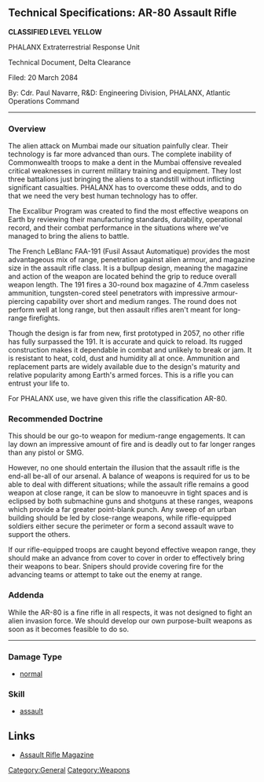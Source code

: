 ## Technical Specifications: AR-80 Assault Rifle

**CLASSIFIED LEVEL YELLOW**

PHALANX Extraterrestrial Response Unit

Technical Document, Delta Clearance

Filed: 20 March 2084

By: Cdr. Paul Navarre, R&D: Engineering Division, PHALANX, Atlantic
Operations Command

------------------------------------------------------------------------

### Overview

The alien attack on Mumbai made our situation painfully clear. Their
technology is far more advanced than ours. The complete inability of
Commonwealth troops to make a dent in the Mumbai offensive revealed
critical weaknesses in current military training and equipment. They
lost three battalions just bringing the aliens to a standstill without
inflicting significant casualties. PHALANX has to overcome these odds,
and to do that we need the very best human technology has to offer.

The Excalibur Program was created to find the most effective weapons on
Earth by reviewing their manufacturing standards, durability,
operational record, and their combat performance in the situations where
we've managed to bring the aliens to battle.

The French LeBlanc FAA-191 (Fusil Assaut Automatique) provides the most
advantageous mix of range, penetration against alien armour, and
magazine size in the assault rifle class. It is a bullpup design,
meaning the magazine and action of the weapon are located behind the
grip to reduce overall weapon length. The 191 fires a 30-round box
magazine of 4.7mm caseless ammunition, tungsten-cored steel penetrators
with impressive armour-piercing capability over short and medium ranges.
The round does not perform well at long range, but then assault rifles
aren't meant for long-range firefights.

Though the design is far from new, first prototyped in 2057, no other
rifle has fully surpassed the 191. It is accurate and quick to reload.
Its rugged construction makes it dependable in combat and unlikely to
break or jam. It is resistant to heat, cold, dust and humidity all at
once. Ammunition and replacement parts are widely available due to the
design's maturity and relative popularity among Earth's armed forces.
This is a rifle you can entrust your life to.

For PHALANX use, we have given this rifle the classification AR-80.

### Recommended Doctrine

This should be our go-to weapon for medium-range engagements. It can lay
down an impressive amount of fire and is deadly out to far longer ranges
than any pistol or SMG.

However, no one should entertain the illusion that the assault rifle is
the end-all be-all of our arsenal. A balance of weapons is required for
us to be able to deal with different situations; while the assault rifle
remains a good weapon at close range, it can be slow to manoeuvre in
tight spaces and is eclipsed by both submachine guns and shotguns at
these ranges, weapons which provide a far greater point-blank punch. Any
sweep of an urban building should be led by close-range weapons, while
rifle-equipped soldiers either secure the perimeter or form a second
assault wave to support the others.

If our rifle-equipped troops are caught beyond effective weapon range,
they should make an advance from cover to cover in order to effectively
bring their weapons to bear. Snipers should provide covering fire for
the advancing teams or attempt to take out the enemy at range.

### Addenda

While the AR-80 is a fine rifle in all respects, it was not designed to
fight an alien invasion force. We should develop our own purpose-built
weapons as soon as it becomes feasible to do so.

------------------------------------------------------------------------

### Damage Type

- [normal](Damage/normal "wikilink")

### Skill

- [assault](Skills/assault "wikilink")

## Links

- [Assault Rifle
  Magazine](Equipment/Ammunition/Assault_Rifle_Magazine "wikilink")

[Category:General](Category:General "wikilink")
[Category:Weapons](Category:Weapons "wikilink")